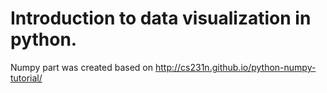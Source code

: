 # Introduction to data visualization in python.

Numpy part was created based on http://cs231n.github.io/python-numpy-tutorial/

 